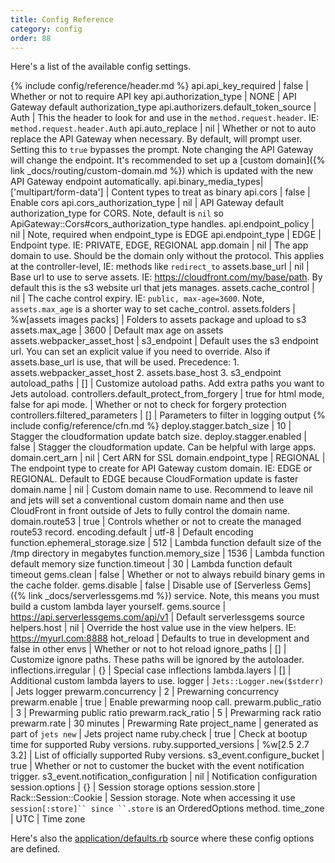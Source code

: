 ```yaml
---
title: Config Reference
category: config
order: 88
---
```


Here's a list of the available config settings.

{% include config/reference/header.md %}
api.api_key_required | false | Whether or not to require API key
api.authorization_type | NONE | API Gateway default authorization_type
api.authorizers.default_token_source | Auth | This the header to look for and use in the `method.request.header`. IE: `method.request.header.Auth`
api.auto_replace | nil | Whether or not to auto replace the API Gateway when necessary. By default, will prompt user. Setting this to `true` bypasses the prompt. Note changing the API Gateway will change the endpoint. It's recommended to set up a [custom domain]({% link _docs/routing/custom-domain.md %}) which is updated with the new API Gateway endpoint automatically.
api.binary_media_types| ['multipart/form-data'] | Content types to treat as binary
api.cors | false | Enable cors
api.cors_authorization_type  | nil | API Gateway default authorization_type for CORS. Note, default is `nil` so ApiGateway::Cors#cors_authorization_type handles.
api.endpoint_policy | nil | Note, required when endpoint_type is EDGE
api.endpoint_type | EDGE | Endpoint type. IE: PRIVATE, EDGE, REGIONAL
app.domain | nil | The app domain to use. Should be the domain only without the protocol. This applies at the controller-level, IE: methods like `redirect_to`
assets.base_url | nil | Base url to use to serve assets. IE: https://cloudfront.com/my/base/path. By default this is the s3 website url that jets manages.
assets.cache_control | nil | The cache control expiry. IE: `public, max-age=3600`. Note, `assets.max_age` is a shorter way to set cache_control.
assets.folders | %w[assets images packs] | Folders to assets package and upload to s3
assets.max_age | 3600 | Default max age on assets
assets.webpacker_asset_host | s3_endpoint | Default uses the s3 endpoint url. You can set an explicit value if you need to override. Also if assets.base_url is use, that will be used. Precedence: 1. assets.webpacker_asset_host 2. assets.base_host 3. s3_endpoint
autoload_paths | [] | Customize autoload paths. Add extra paths you want to Jets autoload.
controllers.default_protect_from_forgery | true for html mode, false for api mode. | Whether or not to check for forgery protection
controllers.filtered_parameters | [] | Parameters to filter in logging output
{% include config/reference/cfn.md %}
deploy.stagger.batch_size | 10 | Stagger the cloudformation update batch size.
deploy.stagger.enabled | false | Stagger the cloudformation update. Can be helpful with large apps.
domain.cert_arn | nil | Cert ARN for SSL
domain.endpoint_type | REGIONAL | The endpoint type to create for API Gateway custom domain. IE: EDGE or REGIONAL. Default to EDGE because CloudFormation update is faster
domain.name | nil | Custom domain name to use. Recommend to leave nil and jets will set a conventional custom domain name and then use CloudFront in front outside of Jets to fully control the domain name.
domain.route53 | true | Controls whether or not to create the managed route53 record.
encoding.default | utf-8 | Default encoding
function.ephemeral_storage.size | 512 | Lambda function default size of the /tmp directory in megabytes
function.memory_size | 1536 | Lambda function default memory size
function.timeout | 30 | Lambda function default timeout
gems.clean | false | Whether or not to always rebuild binary gems in the cache folder.
gems.disable | false | Disable use of [Serverless Gems]({% link _docs/serverlessgems.md %}) service. Note, this means you must build a custom lambda layer yourself.
gems.source | https://api.serverlessgems.com/api/v1 | Default serverlessgems source
helpers.host | nil | Override the host value use in the view helpers. IE: https://myurl.com:8888
hot_reload | Defaults to true in development and false in other envs | Whether or not to hot reload
ignore_paths | [] | Customize ignore paths. These paths will be ignored by the autoloader.
inflections.irregular | {} | Special case inflections
lambda.layers | [] | Additional custom lambda layers to use.
logger | `Jets::Logger.new($stderr)` | Jets logger
prewarm.concurrency | 2 | Prewarning concurrency
prewarm.enable | true | Enable prewarming noop call.
prewarm.public_ratio  | 3 | Prewarming public ratio
prewarm.rack_ratio | 5 | Prewarming rack ratio
prewarm.rate | 30 minutes | Prewarming Rate
project_name | generated as part of `jets new` | Jets project name
ruby.check | true | Check at bootup time for supported Ruby versions.
ruby.supported_versions | %w[2.5 2.7 3.2] | List of officially supported Ruby versions.
s3_event.configure_bucket | true | Whether or not to customer the bucket with the event notification trigger.
s3_event.notification_configuration | nil | Notification configuration
session.options | {} | Session storage options
session.store | Rack::Session::Cookie | Session storage.  Note when accessing it use `session[:store]`` since ``.store` is an OrderedOptions method.
time_zone | UTC | Time zone

Here's also the [application/defaults.rb](https://github.com/boltops-tools/jets/blob/master/lib/jets/application/defaults.rb) source where these config options are defined.
